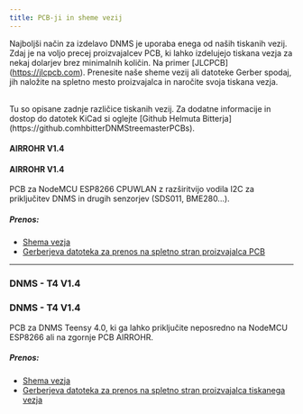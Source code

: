 ```yaml
---
title: PCB-ji in sheme vezij
---
```


Najboljši način za izdelavo DNMS je uporaba enega od naših tiskanih vezij.
Zdaj je na voljo precej proizvajalcev PCB, ki lahko izdelujejo tiskana vezja za nekaj dolarjev brez minimalnih količin. Na primer [JLCPCB] (https://jlcpcb.com).
Prenesite naše sheme vezij ali datoteke Gerber spodaj, jih naložite na spletno mesto proizvajalca in naročite svoja tiskana vezja.

<br>
Tu so opisane zadnje različice tiskanih vezij. Za dodatne informacije in dostop do datotek KiCad si oglejte [Github Helmuta Bitterja](https://github.comhbitterDNMStreemasterPCBs).

#### AIRROHR V1.4
#### AIRROHR V1.4
PCB za NodeMCU ESP8266 CPUWLAN z razširitvijo vodila I2C za priključitev DNMS in drugih senzorjev (SDS011, BME280...).


##### Prenos:
* [Shema vezja](...docsdnmsairrohr-PCB-circuit-diagram.pdf)
* [Gerberjeva datoteka za prenos na spletno stran proizvajalca PCB](...docsdnmsairrohr-PCB-circuit-diagram-gerber.zip)

---

### DNMS - T4 V1.4
### DNMS - T4 V1.4
PCB za DNMS Teensy 4.0, ki ga lahko priključite neposredno na NodeMCU ESP8266 ali na zgornje PCB AIRROHR.


##### Prenos:
* [Shema vezja](...docsdnmsdnms-noise-measuring-teensy-40-circuit-diagram.pdf)
* [Gerberjeva datoteka za prenos na spletno stran proizvajalca tiskanega vezja](...docsdnmsdnms-noise-measuring-teensy-40-circuit-gerber.zip)

